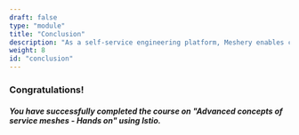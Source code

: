 ```yaml
---
draft: false
type: "module"
title: "Conclusion"
description: "As a self-service engineering platform, Meshery enables collaborative design and operation of cloud native infrastructure."
weight: 8
id: "conclusion"
---
```






### Congratulations!

##### You have successfully completed the course on **"Advanced concepts of service meshes - Hands on"** using _Istio_.


